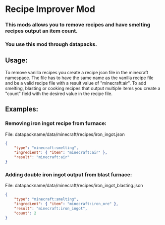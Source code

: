 # Recipe Improver Mod
 
### This mods allows you to remove recipes and have smelting recipes output an item count.
### You use this mod through datapacks.
 
## Usage:
To remove vanilla recipes you create a recipe json file in the minecraft namespace. The file has to have the same name as the vanilla recipe file and be a valid recipe file with a result value of "minecraft:air".
To add smelting, blasting or cooking recipes that output multiple items you create a "count" field with the desired value in the recipe file.
 
## Examples:
### Removing iron ingot recipe from furnace:
File: datapackname/data/minecraft/recipes/iron_ingot.json
```json
{
    "type": "minecraft:smelting",
    "ingredient": { "item": "minecraft:air" },
    "result": "minecraft:air"
}
```

### Adding double iron ingot output from blast furnace:
File: datapackname/data/minecraft/recipes/iron_ingot_blasting.json
```json
{
    "type": "minecraft:smelting",
    "ingredient": { "item": "minecraft:iron_ore" },
    "result": "minecraft:iron_ingot",
    "count": 2
}
```
